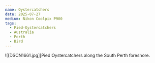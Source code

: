 ```yaml
---
name: Oystercatchers
date: 2025-07-27
medium: Nikon Coolpix P900
tags:
  - Pied-Oystercatchers
  - Australia
  - Perth
  - Bird
---
```


![[DSCN1661.jpg]]Pied Oystercatchers along the South Perth foreshore. 